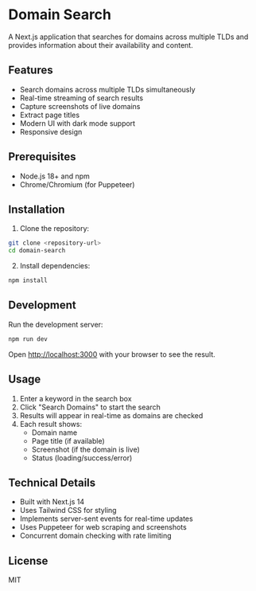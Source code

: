 # Domain Search

A Next.js application that searches for domains across multiple TLDs and provides information about their availability and content.

## Features

- Search domains across multiple TLDs simultaneously
- Real-time streaming of search results
- Capture screenshots of live domains
- Extract page titles
- Modern UI with dark mode support
- Responsive design

## Prerequisites

- Node.js 18+ and npm
- Chrome/Chromium (for Puppeteer)

## Installation

1. Clone the repository:
```bash
git clone <repository-url>
cd domain-search
```

2. Install dependencies:
```bash
npm install
```

## Development

Run the development server:

```bash
npm run dev
```

Open [http://localhost:3000](http://localhost:3000) with your browser to see the result.

## Usage

1. Enter a keyword in the search box
2. Click "Search Domains" to start the search
3. Results will appear in real-time as domains are checked
4. Each result shows:
   - Domain name
   - Page title (if available)
   - Screenshot (if the domain is live)
   - Status (loading/success/error)

## Technical Details

- Built with Next.js 14
- Uses Tailwind CSS for styling
- Implements server-sent events for real-time updates
- Uses Puppeteer for web scraping and screenshots
- Concurrent domain checking with rate limiting

## License

MIT
